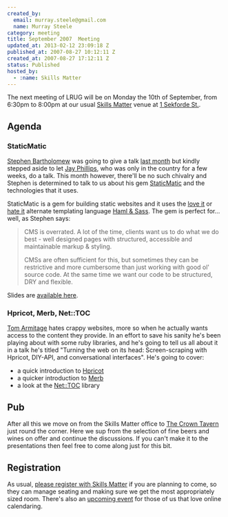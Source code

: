 ```yaml
--- 
created_by: 
  email: murray.steele@gmail.com
  name: Murray Steele
category: meeting
title: September 2007  Meeting
updated_at: 2013-02-12 23:09:18 Z
published_at: 2007-08-27 10:12:11 Z
created_at: 2007-08-27 17:12:11 Z
status: Published
hosted_by:
  - :name: Skills Matter
---
```


The next meeting of LRUG will be on Monday the 10th of September, from 6:30pm to 8:00pm at our usual [Skills Matter](http://www.skillsmatter.com/) venue at [1 Sekforde St.](http://maps.google.co.uk/maps?f=q&hl=en&q=EC1R+0BE&layer=&ie=UTF8&z=16&om=1&iwloc=addr).

Agenda
------

### StaticMatic

[Stephen Bartholomew](http://www.stephenbartholomew.co.uk/) was going to give a talk [last month](http://lrug.org/meetings/2007/07/23/august-2007-meeting/) but kindly stepped aside to let [Jay Phillips](http://jicksta.com/), who was only in the country for a few weeks, do a talk.  This month however, there'll be no such chivalry and Stephen is determined to talk to us about his gem [StaticMatic](http://rubyforge.org/projects/staticmatic/) and the technologies that it uses.  

StaticMatic is a gem for building static websites and it uses the [love it](http://www.infoq.com/news/2007/05/haml-beauty-of-efficiency) or [hate it](http://meta.ath0.com/2007/04/15/software-and-religion/) alternate templating language [Haml & Sass](http://haml.hamptoncatlin.com/).  The gem is perfect for... well, as Stephen says:

> CMS is overrated. A lot of the time, clients want us to do what we do 
> best - well designed pages with structured, accessible and maintainable 
> markup & styling.
>
> CMSs are often sufficient for this, but sometimes they can be restrictive
> and more cumbersome than just working with good ol' source code. At the
> same time we want our code to be structured, DRY and flexible.

Slides are [available here](http://www.stephenbartholomew.co.uk/2007/9/11/lrug-staticmatic-talk-slides).

### Hpricot, Merb, Net::TOC

[Tom Armitage](http://infovore.org) hates crappy websites, more so when he actually wants access to the content they provide.  In an effort to save his sanity he's been playing about with some ruby libraries, and he's going to tell us all about it in a talk he's titled "Turning the web on its head: Screen-scraping with Hpricot, DIY-API, and conversational interfaces".  He's going to cover:

* a quick introduction to [Hpricot](http://code.whytheluckystiff.net/hpricot/)
* a quicker introduction to [Merb](http://merb.rubyforge.org/)
* a look at the [Net::TOC](http://http://rubyforge.org/projects/net-toc/) library

## Pub

After all this we move on from the Skills Matter office to [The Crown Tavern](http://fancyapint.com/pubs/pub199.html) just round the corner.  Here we sup from the selection of fine beers and wines on offer and continue the discussions.  If you can't make it to the presentations then feel free to come along just for this bit.

Registration
------------

As usual, [please register with Skills Matter](http://www.skillsmatter.com/lrug) if you are planning to come, so they can manage seating and making sure we get the most appropriately sized room.  There's also an [upcoming event](http://upcoming.yahoo.com/event/257272) for those of us that love online calendaring. 


